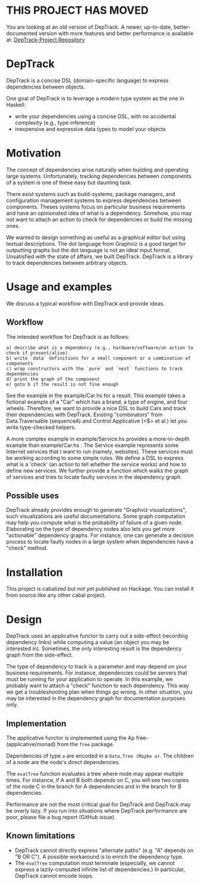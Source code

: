 THIS PROJECT HAS MOVED
======================

You are looking at an old version of DepTrack. A newer, up-to-date,
better-documented version with more features and better performance is
available at: [DepTrack-Project Repository](https://github.com/lucasdicioccio/deptrack-project)

DepTrack
========

DepTrack is a concise DSL (domain-specific language) to express dependencies
between objects.

One goal of DepTrack is to leverage a modern type system as the one in Haskell:
* write your dependencies using a concise DSL, with no accidental complexity
  (e.g., type inference)
* inexpensive and expressive data types to model your objects

# Motivation

The concept of dependencies arise naturally when building and operating large
systems. Unfortunately, tracking dependencies between components of a system is
one of these easy but daunting task.

There exist systems such as build-systems, package managers, and configuration
management systems to express dependencies between components. Theses systems
focus on particular business requirements and have an opinionated idea of what
is a dependency. Somehow, you may not want to attach an action to check for
dependencies or build the missing ones.

We wanted to design something as useful as a graphical editor but using
textual descriptions. The dot language from Graphviz is a good target for
outputting graphs but the dot language is not an ideal input format.
Unsatisfied with the state of affairs, we built DepTrack. DepTrack is a library
to track dependencies between arbitrary objects.

# Usage and examples

We discuss a typical workflow with DepTrack and provide ideas.

## Workflow

The intended workflow for DepTrack is as follows:

```
a) describe what is a dependency (e.g., hardware/software/an action to check if present/alive)
b) write `data` definitions for a small component or a combination of components
c) wrap constructors with the `pure` and `nest` functions to track dependencies
d) print the graph of the component
e) goto b if the result is not fine enough
```

See the example in the example/Car.hs for a result. This example takes a
fictional example of a "Car" which has a brand, a type of engine, and four
wheels. Therefore, we want to provide a nice DSL to build Cars and track their
dependencies with DepTrack. Existing "combinators" from Data.Traversable
(sequenceA) and Control.Applicative (<$> et al.) let you write type-checked
helpers.

A more complex example in example/Service.hs provides a more-in-depth example
than example/Car.hs . The Service example represents some Internet services
that I want to run (namely, websites). These services must be working according
to some simple rules. We define a DSL to express what is a 'check' (an action
to tell whether the service works) and how to define new services.  We further
provide a function which walks the graph of services and tries to locate faulty
services in the dependency graph.

## Possible uses

DepTrack already provides enough to generate "Graphviz visualizations", such
visualizations are useful documentations. Some graph computation may help you
compute what is the probability of failure of a given node. Elaborating on the
type of dependency nodes also lets you get more "actionable" dependency graphs.
For instance, one can generate a decision process to locate faulty nodes in a
large system when dependencies have a "check" method.

# Installation

This project is cabalized but not yet published on Hackage. You can install it
from source like any other cabal project.

# Design

DepTrack uses an applicative functor to carry out a side-effect (recording
dependency links) while computing a value (an object you may be interested in).
Sometimes, the only interesting result is the dependency graph from the
side-effect.

The type of dependency to track is a parameter and may depend on your business
requirements. For instance, dependencies could be servers that must be running
for your application to operate. In this example, we probably want to attach a
"check" function to each dependency. This way we get a troubleshooting plan
when things go wrong. In other situation, you may be interested in the
dependency graph for documentation purposes only.

## Implementation

The applicative functor is implemented using the Ap free-(applicative/monad)
from the `free` package. 

Dependencies of type `a` are encoded in a `Data.Tree (Maybe a)`. The children
of a node are the node's direct dependencies.

The `evalTree` function evaluates a tree where node may appear multiple times.
For instance, if A and B both depends on C, you will see two copies of the node
C in the branch for A dependencies and in the branch for B dependencies.

Performance are not the most critical goal for DepTrack and DepTrack may be
overly lazy. If you run into situations where DepTrack performance are poor,
please file a bug report (GitHub issue).

## Known limitations

* DepTrack cannot directly express "alternate paths" (e.g. "A" depends on "B OR
  C").  A possible workaround is to enrich the dependency type.
* The `evalTree` computation must terminate (especially, we cannot express a
  lazily-computed infinite list of dependencies.) In particular, DepTrack
  cannot encode loops.
